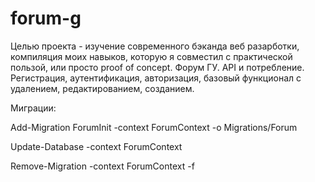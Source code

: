# forum-g
Целью проекта - изучение современного бэканда веб разарботки, компиляция моих навыков, которую я совместил с практической пользой, или просто proof of concept. Форум ГУ. API и потребление. Регистрация, аутентификация, авторизация, базовый функционал с удалением, редактированием, созданием.

Миграции:

Add-Migration ForumInit -context ForumContext -o Migrations/Forum

Update-Database -context ForumContext

Remove-Migration -context ForumContext -f

